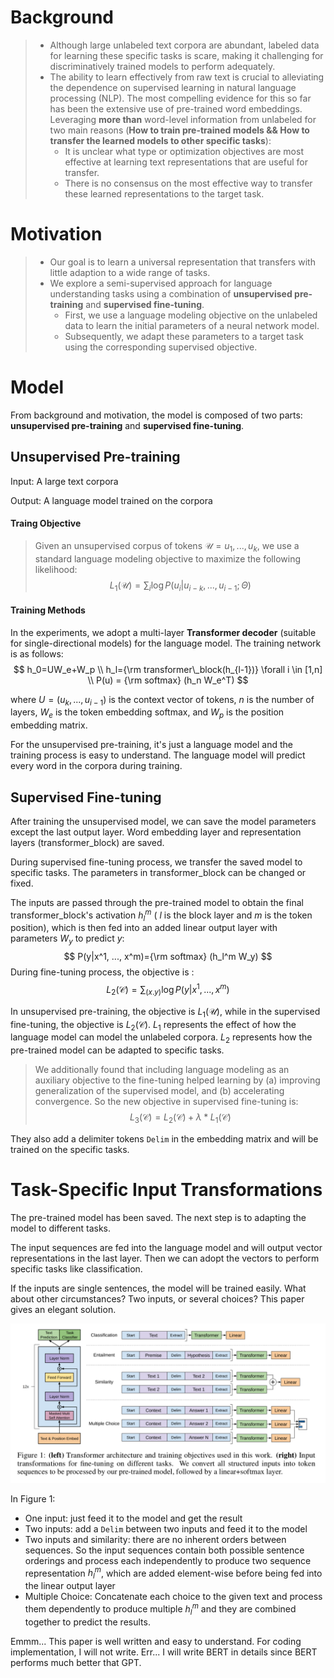 # Background

> + Although large unlabeled text corpora are abundant, labeled data for learning these specific tasks is scare, making it challenging for discriminatively trained models to perform adequately.
> + The ability to learn effectively from raw text is crucial to alleviating the dependence on supervised learning in natural language processing (NLP). The most compelling evidence for this so far has been the extensive use of pre-trained word embeddings. Leveraging **more than** word-level information from unlabeled for two main reasons (**How to train pre-trained models && How to transfer the learned models to other specific tasks**):
>   + It is unclear what type or optimization objectives are most effective at learning text representations that are useful for transfer.
>   + There is no consensus on the most effective way to transfer these learned representations to the target task.



# Motivation

> + Our goal is to learn a universal representation that transfers with little adaption to a wide range of tasks.
> + We explore a semi-supervised approach for language understanding tasks using a combination of **unsupervised pre-training** and **supervised fine-tuning**. 
>   + First, we use a language modeling objective on the unlabeled data to learn the initial parameters of a neural network model.
>   + Subsequently, we adapt these parameters to a target task using the corresponding supervised objective.



# Model

From background and motivation, the model is composed of two parts: **unsupervised pre-training** and **supervised fine-tuning**. 

## Unsupervised Pre-training

Input: A large text corpora

Output: A language model trained on the corpora



#### Traing Objective

> Given an unsupervised corpus of tokens $\mathcal{U}={u_1, ..., u_k}$, we use a standard language modeling objective to maximize the following likelihood:
> $$
> L_1(\mathcal{U})=\sum_i \log P(u_i|u_{i-k}, ..., u_{i-1}; \Theta)
> $$
>



#### Training Methods

In the experiments, we adopt a multi-layer **Transformer decoder** (suitable for single-directional models) for the language model. The training network is as follows:
$$
h_0=UW_e+W_p \\
h_l={\rm transformer\_block(h_{l-1})}   \forall i \in [1,n] \\
P(u) = {\rm softmax} (h_n W_e^T)
$$


where $U=(u_k, ..., u_{i-1})$  is the context vector of tokens, $n$ is the number of layers, $W_e$ is the token embedding softmax, and $W_p$ is the position embedding matrix.



For the unsupervised pre-training, it's just a language model and the training process is easy to understand. The language model will predict every word in the corpora during training.



## Supervised Fine-tuning

After training the unsupervised model, we can save the model parameters except the last output layer. Word embedding layer and representation layers (transformer_block) are saved. 

During supervised fine-tuning process, we transfer the saved model to specific tasks. The parameters in transformer_block can be changed or fixed. 

The inputs are passed through the pre-trained model to obtain the final transformer_block's activation $h_l^m$ ( $l$ is the block layer and $m$ is the token position), which is then fed into an added linear output layer with parameters $W_y$ to predict $y$:
$$
P(y|x^1, ..., x^m)={\rm softmax} (h_l^m W_y)
$$
During fine-tuning process, the objective is :
$$
L_2(\mathcal{C})=\sum_{(x.y)} \log P(y|x^1, ..., x^m)
$$


In unsupervised pre-training, the objective is $L_1 (\mathcal{U})$, while in the supervised fine-tuning, the objective is $L_2 (\mathcal{C})$.  $L_1$ represents the effect of how the language model can model the unlabeled corpora. $L_2$ represents how the pre-trained model can be adapted to specific tasks. 



> We additionally found that including language modeling as an auxiliary objective to the fine-tuning helped learning by (a) improving generalization of the supervised model, and (b) accelerating convergence. So the new objective in supervised fine-tuning is:
> $$
> L_3(\mathcal{C})=L_2(\mathcal{C}) + \lambda * L_1 (\mathcal{C})
> $$
>



They also add a delimiter tokens `Delim` in the embedding matrix and will be trained on the specific tasks.





# Task-Specific Input Transformations

The pre-trained model has been saved. The next step is to adapting the model to different tasks. 

The input sequences are fed into the language model and will output vector representations in the last layer. Then we can adopt the vectors to perform specific tasks like classification.

If the inputs are single sentences, the model will be trained easily. What about other circumstances? Two inputs, or several choices? This paper gives an elegant solution.

![gpt](../img/GPT/GPT.png)



In Figure 1:

+ One input: just feed it to the model and get the result
+ Two inputs: add a `Delim` between two inputs and feed it to the model
+ Two inputs and similarity: there are no inherent orders between sequences. So the input sequences contain both possible sentence orderings and process each independently to produce two sequence representation $h_l^m$, which are added element-wise before being fed into the linear output layer
+ Multiple Choice: Concatenate each choice to the given text and process them dependently to produce multiple $h_l^m$ and they are combined together to predict the results.



Emmm... This paper is well written and easy to understand. For coding implementation, I will not write. Err... I will write BERT in details since BERT performs much better that GPT.

